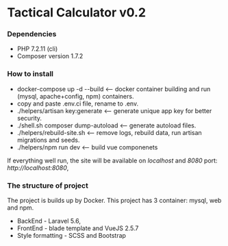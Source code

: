 # Tactical Calculator v0.2

### Dependencies
* PHP 7.2.11 (cli)
* Composer version 1.7.2

### How to install
* docker-compose up -d --build <-- docker container building and run (mysql, apache+config, npm) containers.
* copy and paste .env.ci file, rename to .env.
* ./helpers/artisan key:generate <-- generate unique app key for better security.
* ./shell.sh composer dump-autoload <-- generate autoload files.
* ./helpers/rebuild-site.sh <-- remove logs, rebuild data, run artisan migrations and seeds.
* ./helpers/npm run dev <-- build vue componenets

If everything well run, the site will be available on *localhost* and *8080* port:
*http://localhost:8080*, 

### The structure of project
The project is builds up by Docker. This project has 3 container: mysql, web and npm.

- BackEnd - Laravel 5.6,
- FrontEnd - blade template and VueJS 2.5.7
- Style formatting - SCSS and Bootstrap